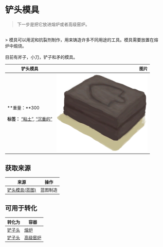 # 铲头模具  
> 下一步是把它放进熔炉或者高级窑炉。  
<br>  
> 模具可以用泥和抗裂剂制作，用来铸造许多不同用途的工具。模具需要放置在熔炉中煅烧。<br><br>目前有斧子，小刀，铲子和矛的模具。  
  
  铲头模具  |   图片   
 ----  |  ----:   
 **重量：**300<br><br>**标签：**	[“粘土”](tag_Clay.md), [“沉重的”](tag_Heavy.md)  |  <img decoding="async" src="Sprite/MoldShovel.png" href="a.md" style="max-width:300px;max-height:300px;">   
  
## 获取来源  
来源  |  操作  
----  |  ----  
[铲头模具(蓝图)](Bp_MoldShovel.md)  |  蓝图制造  
## 可用于转化  
转化为  |  容器  
----  |  ----  
[铲子头](ShovelHead.md)  |  [熔炉](Forge.md)  
[铲子头](ShovelHead.md)  |  [高级窑炉](KilnAdvanced.md)  


<script>document.title="铲头模具 - 卡牌生存百科 Card Survival Wiki";</script>